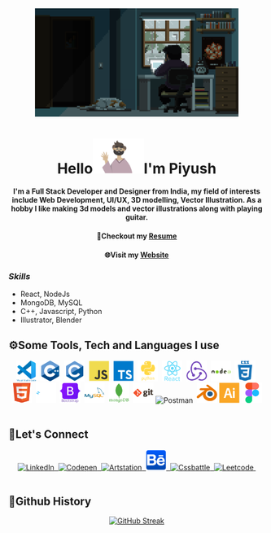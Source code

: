 <div id="header" align="center" margin="0">
  <div align="center">
    
  <img src="./Cold, rainy day by bbrunomoraes on DeviantArt.gif" width="400"/>
  </div>
</div>

<h1 align="center">Hello<img src="./avatarPiyushSharma.png" width="100"/>I'm Piyush</h1>

<div>
  <h4 align="center">I'm a Full Stack Developer and Designer from India, my field of interests include Web Development, UI/UX, 3D modelling, Vector Illustration. As a hobby I like making 3d models and vector illustrations along with playing guitar.</h4>
  <h4 align="center"><b>📂Checkout my </u></b><a target="_blank" href="https://drive.google.com/file/d/1XKJ8VSfyzdzsYQDOMkI-h6CbFhnIpTt5/view?usp=sharing">Resume</a></h4>
  <h4 align="center"><b>🌐Visit my </u></b><a target="_blank" href="https://www.piyusharmap.com">Website</a></h4>
</div>
  
<h3><i>Skills</i></h3>
<ul>
  <li>React, NodeJs</li>
  <li>MongoDB, MySQL</li>
  <li>C++, Javascript, Python</li>
  <li>Illustrator, Blender</li>
</ul>

<div align="center"> 
  <h2 align="left">⚙Some Tools, Tech and Languages I use</h2>
  <img src="https://github.com/devicons/devicon/blob/master/icons/vscode/vscode-original-wordmark.svg" title="VScode" alt="VScode" width="40" height="40"/>&nbsp;
  <img src="https://github.com/devicons/devicon/blob/master/icons/cplusplus/cplusplus-original.svg" title="C++" alt="Cplusplus" width="40" height="40"/>&nbsp;
  <img src="https://github.com/devicons/devicon/blob/master/icons/c/c-original.svg" title="C" alt="C" width="40" height="40"/>&nbsp;
  <img src="https://github.com/devicons/devicon/blob/master/icons/javascript/javascript-original.svg" title="JavaScript" alt="JavaScript" width="40" height="40"/>&nbsp;
  <img src="https://github.com/devicons/devicon/blob/master/icons/typescript/typescript-original.svg" title="Typescript" alt="Typescript" width="40" height="40"/>&nbsp
  <img src="https://github.com/devicons/devicon/blob/master/icons/python/python-plain-wordmark.svg" title="Python" alt="Python" width="40" height="40"/>&nbsp;
  <img src="https://github.com/devicons/devicon/blob/master/icons/react/react-original-wordmark.svg" title="React" alt="React" width="40" height="40"/>&nbsp;
  <img src="https://github.com/devicons/devicon/blob/master/icons/redux/redux-original.svg" title="Redux" alt="Redux " width="40" height="40"/>&nbsp;
  <img src="https://github.com/devicons/devicon/blob/master/icons/nodejs/nodejs-original-wordmark.svg" title="NodeJS" alt="NodeJS" width="40" height="40"/>&nbsp;
  <img src="https://github.com/devicons/devicon/blob/master/icons/css3/css3-plain-wordmark.svg"  title="CSS3" alt="CSS" width="40" height="40"/>&nbsp;
  <img src="https://github.com/devicons/devicon/blob/master/icons/html5/html5-original.svg" title="HTML5" alt="HTML" width="40" height="40"/>&nbsp;
  <img src="https://github.com/devicons/devicon/blob/master/icons/tailwindcss/tailwindcss-original-wordmark.svg" title="TailwindCss"  alt="Tailwind " width="40" height="40"/>&nbsp;
  <img src="https://github.com/devicons/devicon/blob/master/icons/bootstrap/bootstrap-original-wordmark.svg" title="Bootstrap"  alt="Bootstrap" width="40" height="40"/>&nbsp;
  <img src="https://github.com/devicons/devicon/blob/master/icons/mysql/mysql-original-wordmark.svg" title="MySQL"  alt="MySQL" width="40" height="40"/>&nbsp;
  <img src="https://github.com/devicons/devicon/blob/master/icons/mongodb/mongodb-plain-wordmark.svg" title="MongoDb"  alt="MongoDb" width="40" height="40"/>&nbsp;
  <img src="https://github.com/devicons/devicon/blob/master/icons/git/git-original-wordmark.svg" title="Git" alt="Git" width="40" height="40"/>
  <img src="https://cdn.worldvectorlogo.com/logos/postman.svg" title="Postman" alt="Postman" width="40" height="40"/>&nbsp;
  <img src="https://github.com/devicons/devicon/blob/master/icons/blender/blender-original.svg" title="Blender" alt="Blender" width="40" height="40"/>
  <img src="https://github.com/devicons/devicon/blob/master/icons/illustrator/illustrator-plain.svg" title="Illustrator" alt="Illustrator" width="40" height="40"/>
  <img src="https://github.com/devicons/devicon/blob/master/icons/figma/figma-original.svg" title="Figma" alt="Figma" width="40" height="40"/>
<div />
  
<br />

<div align="center">  
  <h2 align="left">🤝Let's Connect</h2>
  <a href="https://www.linkedin.com/in/piyush-sharma01/">
    <img src="https://cdn3.iconfinder.com/data/icons/social-media-chat-1/512/LinkedIn-512.png"  title="LinkedIn" alt="LinkedIn" width="40" height="40"/>&nbsp;
  </a>
  <a href="https://codepen.io/b1ngus">
    <img src="https://cdn0.iconfinder.com/data/icons/social-network-27/32/codepen_logo_html_code_css_javascript_programming-256.png"  title="Codepen" alt="Codepen" width="40" height="40"/>&nbsp;
  </a>
  <a href="https://www.artstation.com/piyushsharma18">
    <img src="https://cdn4.iconfinder.com/data/icons/social-media-2210/24/Artstation-256.png"  title="Artstation" alt="Artstation" width="40" height="40"/>&nbsp;
  </a>
  <a href="https://www.behance.net/piyushsharma84">
    <img src="https://github.com/devicons/devicon/blob/master/icons/behance/behance-original.svg"  title="Behance" alt="Behance" width="40" height="40"/>&nbsp;
  </a>
  <a href="https://cssbattle.dev/player/Vk48mV6kFySzS6lD6VMTNE26cb72">
    <img src="https://cssbattle.dev/images/logo.svg"  title="Cssbattle" alt="Cssbattle" width="40" height="40"/>&nbsp;
  </a>
  <a href="https://leetcode.com/piyush2108/">
    <img src="https://leetcode.com/static/images/LeetCode_logo_rvs.png"  title="Leetcode" alt="Leetcode" width="40" height="40"/>&nbsp;
  </a>
</div>  

<br />
  
<div align="center">  
  <h2 align="left">🔎Github History</h2>

  [![GitHub Streak](https://streak-stats.demolab.com?user=piyush2108&theme=tokyonight&hide_border=false&date_format=M%20j%5B%2C%20Y%5D)](https://git.io/streak-stats)
  <!---![GitHub Stats](https://github-readme-stats.vercel.app/api?username=piyush2108&show_icons=true&locale=en&theme=tokyonight)
  [![Top Langs](https://github-readme-stats.vercel.app/api/top-langs/?username=piyush2108&layout=compact&theme=tokyonight)](https://github.com/anuraghazra/github-readme-stats)*/--->
</div>
